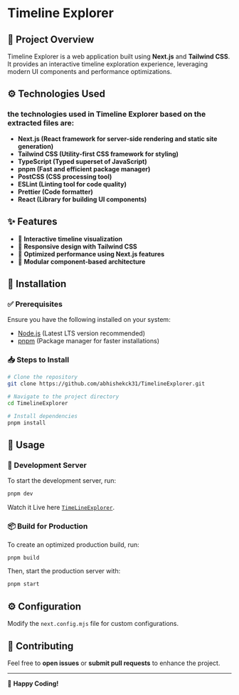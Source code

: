 # Timeline Explorer

## 📌 Project Overview
Timeline Explorer is a web application built using **Next.js** and **Tailwind CSS**. It provides an interactive timeline exploration experience, leveraging modern UI components and performance optimizations.

## ⚙️ Technologies Used
### the technologies used in Timeline Explorer based on the extracted files are:
- **Next.js (React framework for server-side rendering and static site generation)**
- **Tailwind CSS (Utility-first CSS framework for styling)**
- **TypeScript (Typed superset of JavaScript)**
- **pnpm (Fast and efficient package manager)**
- **PostCSS (CSS processing tool)**
- **ESLint (Linting tool for code quality)**
- **Prettier (Code formatter)**
- **React (Library for building UI components)**

## ✨ Features
- 📅 **Interactive timeline visualization**
- 📱 **Responsive design with Tailwind CSS**
- 🚀 **Optimized performance using Next.js features**
- 🔌 **Modular component-based architecture**

## 🔧 Installation

### ✅ Prerequisites
Ensure you have the following installed on your system:
- [Node.js](https://nodejs.org/) (Latest LTS version recommended)
- [pnpm](https://pnpm.io/) (Package manager for faster installations)

### 📥 Steps to Install
```bash
# Clone the repository
git clone https://github.com/abhishekck31/TimelineExplorer.git

# Navigate to the project directory
cd TimelineExplorer

# Install dependencies
pnpm install
```

## 🚀 Usage

### 🔄 Development Server
To start the development server, run:
```bash
pnpm dev
```
Watch it Live here [`TimeLineExplorer`](http://localhost:3000/).

### 📦 Build for Production
To create an optimized production build, run:
```bash
pnpm build
```
Then, start the production server with:
```bash
pnpm start
```

## ⚙️ Configuration
Modify the `next.config.mjs` file for custom configurations.



## 🤝 Contributing
Feel free to **open issues** or **submit pull requests** to enhance the project.

---
🚀 **Happy Coding!**
